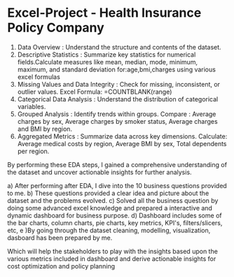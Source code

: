 # Excel-Project - Health Insurance Policy Company

1. Data Overview : Understand the structure and contents of the dataset.
2. Descriptive Statistics : Summarize key statistics for numerical fields.Calculate measures like mean, median, mode, minimum, maximum, and standard deviation for:age,bmi,charges using various excel formulas
3. Missing Values and Data Integrity : Check for missing, inconsistent, or outlier values. Excel Formula: =COUNTBLANK(range)
4. Categorical Data Analysis : Understand the distribution of categorical variables.
5. Grouped Analysis : Identify trends within groups. Compare : Average charges by sex, Average charges by smoker status, Average charges and BMI by region.
6. Aggregated Metrics : Summarize data across key dimensions. Calculate: Average medical costs by region, Average BMI by sex, Total dependents per region.

By performing these EDA steps, I gained a comprehensive understanding of the dataset and uncover actionable insights for further analysis.

a) After performing after EDA, I dive into the 10 business questions provided to me.
b) These questions provided a clear idea and picture about the dataset and the problems evolved.
c) Solved all the business question by doing some advanced excel knowledge and prepared a interactive and dynamic dashboard for business purpose.
d) Dashboard includes some of the bar charts, column charts, pie charts, key metrics, KPI's, filters/slicers, etc,
e )By going through the dataset cleaning, modelling, visualization, dasboard has been prepared by me.

Which will help the stakeholders to play with the insights based upon the various metrics included in dashboard and derive actionable insights for cost optimization and policy planning
